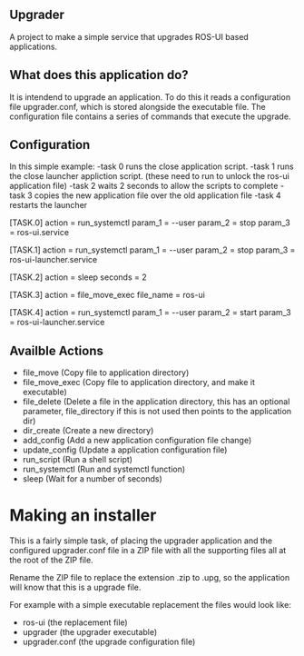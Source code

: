 ## Upgrader
A project to make a simple service that upgrades ROS-UI based applications. 

## What does this application do?
It is intendend to upgrade an application. To do this it reads a configuration file upgrader.conf, which is stored alongside the executable file. 
The configuration file contains a series of commands that execute the upgrade.

## Configuration 
In this simple example:
-task 0 runs the close application script. 
-task 1 runs the close launcher appliction script. (these need to run to unlock the ros-ui application file) 
-task 2 waits 2 seconds to allow the scripts to complete
-task 3 copies the new application file over the old application file
-task 4 restarts the launcher

[TASK.0]
action = run_systemctl
param_1 = --user
param_2 = stop
param_3 = ros-ui.service

[TASK.1]
action = run_systemctl
param_1 = --user
param_2 = stop 
param_3 = ros-ui-launcher.service

[TASK.2]
action = sleep
seconds = 2

[TASK.3]
action = file_move_exec
file_name = ros-ui

[TASK.4]
action = run_systemctl
param_1 = --user
param_2 = start 
param_3 = ros-ui-launcher.service

## Availble Actions
- file_move (Copy file to application directory)
- file_move_exec (Copy file to application directory, and make it executable)
- file_delete (Delete a file in the application directory, this has an optional parameter, file_directory if this is not used then points to the application dir)
- dir_create (Create a new directory)
- add_config (Add a new application configuration file change)
- update_config (Update a application configuration file)
- run_script (Run a shell script) 
- run_systemctl (Run and systemctl function) 
- sleep (Wait for a number of seconds)

# Making an installer 
This is a fairly simple task, of placing the upgrader application and the configured upgrader.conf file in a ZIP file with all the supporting files all at the root of the ZIP file. 

Rename the ZIP file to replace the extension .zip to .upg, so the application will know that this is a upgrade file.

For example with a simple executable replacement the files would look like:
- ros-ui (the replacement file)
- upgrader (the upgrader executable)
- upgrader.conf (the upgrade configuration file)


